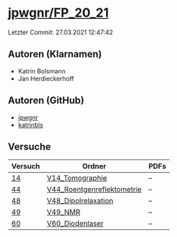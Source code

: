 # [jpwgnr/FP_20_21](https://github.com/jpwgnr/FP_20_21)

Letzter Commit: 27.03.2021 12:47:42

## Autoren (Klarnamen)
- Katrin Bolsmann
- Jan Herdieckerhoff

## Autoren (GitHub)
- [jpwgnr](https://github.com/jpwgnr)
- [katrinbls](https://github.com/katrinbls)

## Versuche

|       Versuch        |                                                Ordner                                                 |PDFs|
|----------------------|-------------------------------------------------------------------------------------------------------|----|
|[14](../../versuch/14)|[V14_Tomographie](https://github.com/jpwgnr/FP_20_21/tree/master/V14_Tomographie)                      |–   |
|[44](../../versuch/44)|[V44_Roentgenreflektometrie](https://github.com/jpwgnr/FP_20_21/tree/master/V44_Roentgenreflektometrie)|–   |
|[48](../../versuch/48)|[V48_Dipolrelaxation](https://github.com/jpwgnr/FP_20_21/tree/master/V48_Dipolrelaxation)              |–   |
|[49](../../versuch/49)|[V49_NMR](https://github.com/jpwgnr/FP_20_21/tree/master/V49_NMR)                                      |–   |
|[60](../../versuch/60)|[V60_Diodenlaser](https://github.com/jpwgnr/FP_20_21/tree/master/V60_Diodenlaser)                      |–   |
